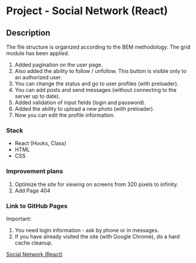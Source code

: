 # Project - Social Network (React)

## Description

The file structure is organized according to the BEM methodology. The grid module has been applied. 
1. Added pagination on the user page. 
2. Also added the ability to follow / unfollow. This button is visible only to an authorized user. 
3. You can change the status and go to user profiles (with preloader). 
3. You can add posts and send messages (without connecting to the server up to date). 
4. Added validation of input fields (login and password). 
5. Added the ability to upload a new photo (with preloader).
6. Now you can edit the profile information.

### Stack

* React (Hooks, Class)
* HTML
* CSS

### Improvement plans

1. Optimize the site for viewing on screens from 320 pixels to infinity.
2. Add Page 404

### Link to GitHub Pages

Important: 
1. You need login information - ask by phone or in messages.
2. If you have already visited the site (with Google Chrome), do a hard cache cleanup.

[Social Network (React)](https://zvmarina.github.io/social-network-react/)